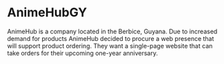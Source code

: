 # AnimeHubGY
 AnimeHub is a company located in the Berbice, Guyana. Due to increased demand for products AnimeHub decided to procure a web presence that will support product ordering. They  want a single-page website that can take orders for their upcoming one-year anniversary.
